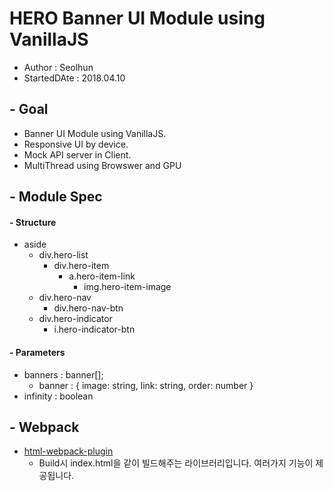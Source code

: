 # HERO Banner UI Module using VanillaJS
- Author : Seolhun
- StartedDAte : 2018.04.10

## - Goal
- Banner UI Module using VanillaJS.
- Responsive UI by device.
- Mock API server in Client.
- MultiThread using Browswer and GPU

## - Module Spec
#### - Structure
- aside
  - div.hero-list
    - div.hero-item
      - a.hero-item-link
        - img.hero-item-image 
  - div.hero-nav
    - div.hero-nav-btn
  - div.hero-indicator
    - i.hero-indicator-btn

#### - Parameters
- banners : banner[];
  - banner : { image: string, link: string, order: number }
- infinity : boolean

## - Webpack
- [html-webpack-plugin](https://www.npmjs.com/package/html-webpack-plugin)
  - Build시 index.html을 같이 빌드해주는 라이브러리입니다. 여러가지 기능이 제공됩니다.
